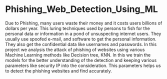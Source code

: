 # Phishing_Web_Detection_Using_ML

Due to Phishing, many users waste their money and it costs users billions of dollars per
year. This luring techniques used by persons to fish for the personal data or information in a
pond of unsuspecting internet users. They usually use spoofed e-mail, and software to get the
personal information. They also get the confidential data like usernames and passwords. In this
project we analysis the attack of phishing of websites using various Machine Learning methods
like Decision tree, KNN. In this we train the models for the better understanding of the detection
and keeping various parameters like security IP into the consideration. This parameters helps us
to detect the phishing websites and find accurately.
